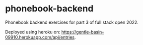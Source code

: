 # phonebook-backend

Phonebook backend exercises for part 3 of full stack open 2022.

Deployed using heroku on: https://gentle-basin-09910.herokuapp.com/api/entries.
